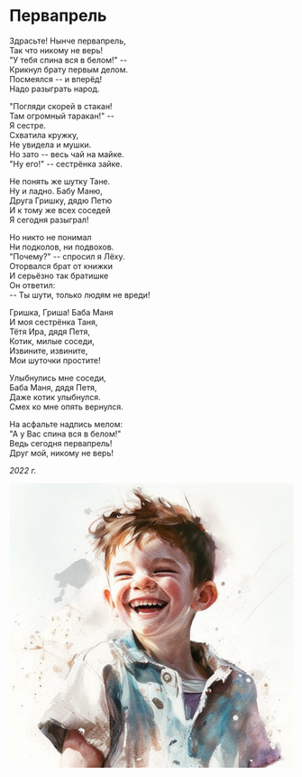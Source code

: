 # Первапрель

Здрасьте! Нынче первапрель,  
Так что никому не верь!  
"У тебя спина вся в белом!" --  
Крикнул брату первым делом.  
Посмеялся -- и вперёд!  
Надо разыграть народ.  

"Погляди скорей в стакан!  
Там огромный таракан!" --  
Я сестре.  
Схватила кружку,  
Не увидела и мушки.  
Но зато -- весь чай на майке.  
"Ну его!" -- сестрёнка зайке.

Не понять же шутку Тане.  
Ну и ладно. Бабу Маню,  
Друга Гришку, дядю Петю  
И к тому же всех соседей  
Я сегодня разыграл!

Но никто не понимал  
Ни подколов, ни подвохов.  
"Почему?" -- спросил я Лёху.  
Оторвался брат от книжки  
И серьёзно так братишке  
Он ответил:  
-- Ты шути, только людям не вреди!

Гришка, Гриша! Баба Маня  
И моя сестрёнка Таня,  
Тётя Ира, дядя Петя,  
Котик, милые соседи,  
Извините, извините,  
Мои шуточки простите!

Улыбнулись мне соседи,  
Баба Маня, дядя Петя,  
Даже котик улыбнулся.  
Смех ко мне опять вернулся.

На асфальте надпись мелом:  
"А у Вас спина вся в белом!"  
Ведь сегодня первапрель!  
Друг мой, никому не верь!  

*2022 г.*

![Первапрель](../images/april.jpg)
